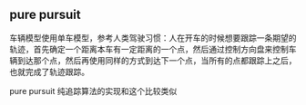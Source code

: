 

## pure pursuit

车辆模型使用单车模型，参考人类驾驶习惯：人在开车的时候想要跟踪一条期望的轨迹，首先确定一个距离本车有一定距离的一个点，然后通过控制方向盘来控制车辆到达那个点，然后再使用同样的方式到达下一个点，当所有的点都跟踪上之后，也就完成了轨迹跟踪。

pure pursuit 纯追踪算法的实现和这个比较类似
